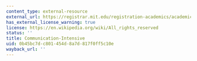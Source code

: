 ```yaml
---
content_type: external-resource
external_url: https://registrar.mit.edu/registration-academics/academic-requirements/communication-requirement
has_external_license_warning: true
license: https://en.wikipedia.org/wiki/All_rights_reserved
status: ''
title: Communication-Intensive
uid: 0b45bc7d-c801-454d-8a7d-817f0ff5c10e
wayback_url: ''
---
```

